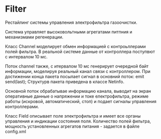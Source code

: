# Filter
Рестайлинг системы управления электрофильтра газоочистки.

Система управляет высоковольтными агрегатами питпния и механизмами регенерации.

Класс Channel моделирует обмен информацией с контроьллерами полей фильтра.
В реальной системе данные от контроллера поступвют с интервалом 10 мс.

Поток сhannel также, с итервалом 10 мс генерирует очередной байт информации, моделируя реальный 
канал связи с контроллером. При достижении конца пакета посылает сигнал в основний поток: emit send(last);
Структурв пакета приведена в классе Netinfo.

Основной поток обрабатывае информацию канала, выводит на экран оперативные данные о напряжении
и токе електрофильтра, режиме работы (искровой, автоматический, стоп) и подает сигналы управления контроллерами.

Класс Field описывает поле электрофильтра и имеет все органы управления и индикации состояния поля.
Количество полей фильтра, мощность установленных агрегатов питания - задается в файле config.xml

